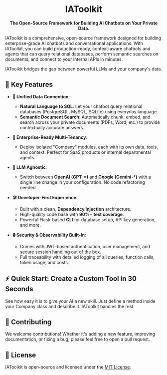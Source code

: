 
<div align="center">
  <h1>IAToolkit</h1>
  <p><strong>The Open-Source Framework for Building AI Chatbots on Your Private Data.</strong></p>
</div>

IAToolkit is a comprehensive, open-source framework designed for building enterprise-grade 
AI chatbots and conversational applications. 
With IAToolkit, you can build production-ready, context-aware chatbots and agents that 
can query relational databases, perform semantic searches on documents, 
and connect to your internal APIs in minutes.

IAToolkit bridges the gap between powerful LLMs and your company's data. 


## 🚀 Key Features

*   **🔗 Unified Data Connection**:
    *   **Natural Language to SQL**: Let your chatbot query relational databases (PostgreSQL, MySQL, SQLite) using everyday language.
    *   **Semantic Document Search**: Automatically chunk, embed, and search across your private documents (PDFs, Word, etc.) to provide contextually accurate answers.

*   **🏢 Enterprise-Ready Multi-Tenancy**:
    *   Deploy isolated "Company" modules, each with its own data, tools, and context. Perfect for SaaS products or internal departmental agents.

*   **🧠 LLM Agnostic**:
    *   Switch between **OpenAI (GPT-*)** and **Google (Gemini-*)** with a single line change in your configuration. No code refactoring needed.

*   **🛠️ Developer-First Experience**:
    *   Built with a clean, **Dependency Injection** architecture.
    *   High-quality code base with **90%+ test coverage**.
    *   Powerful Flask-based **CLI** for database setup, API key generation, and more.

*   **🔒 Security & Observability Built-In**:
    *   Comes with JWT-based authentication, user management, and secure session handling out of the box.
    *   Full traceability with detailed logging of all queries, function calls, token usage, and costs.

## ⚡ Quick Start: Create a Custom Tool in 30 Seconds

See how easy it is to give your AI a new skill. Just define a method inside your Company class and describe it. 
IAToolkit handles the rest.

## 🤝 Contributing

We welcome contributions! Whether it's adding a new feature, improving documentation, or fixing a bug, 
please feel free to open a pull request.

## 📄 License

IAToolkit is open-source and licensed under the [MIT License](LICENSE).